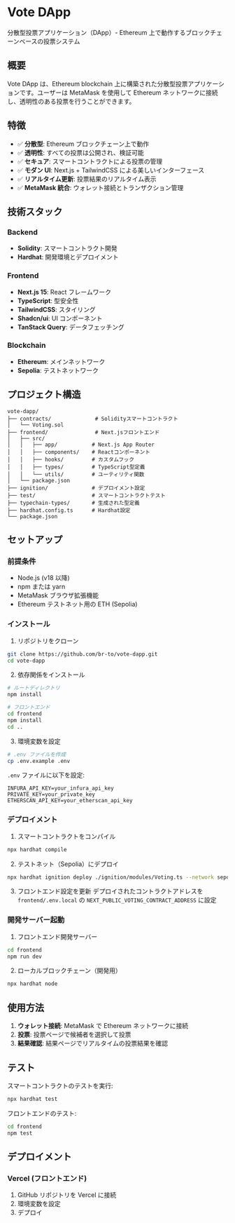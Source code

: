 # Vote DApp

分散型投票アプリケーション（DApp）- Ethereum 上で動作するブロックチェーンベースの投票システム

## 概要

Vote DApp は、Ethereum blockchain 上に構築された分散型投票アプリケーションです。ユーザーは MetaMask を使用して Ethereum ネットワークに接続し、透明性のある投票を行うことができます。

## 特徴

- ✅ **分散型**: Ethereum ブロックチェーン上で動作
- ✅ **透明性**: すべての投票は公開され、検証可能
- ✅ **セキュア**: スマートコントラクトによる投票の管理
- ✅ **モダン UI**: Next.js + TailwindCSS による美しいインターフェース
- ✅ **リアルタイム更新**: 投票結果のリアルタイム表示
- ✅ **MetaMask 統合**: ウォレット接続とトランザクション管理

## 技術スタック

### Backend

- **Solidity**: スマートコントラクト開発
- **Hardhat**: 開発環境とデプロイメント

### Frontend

- **Next.js 15**: React フレームワーク
- **TypeScript**: 型安全性
- **TailwindCSS**: スタイリング
- **Shadcn/ui**: UI コンポーネント
- **TanStack Query**: データフェッチング

### Blockchain

- **Ethereum**: メインネットワーク
- **Sepolia**: テストネットワーク

## プロジェクト構造

```
vote-dapp/
├── contracts/              # Solidityスマートコントラクト
│   └── Voting.sol
├── frontend/               # Next.jsフロントエンド
│   ├── src/
│   │   ├── app/           # Next.js App Router
│   │   ├── components/    # Reactコンポーネント
│   │   ├── hooks/         # カスタムフック
│   │   ├── types/         # TypeScript型定義
│   │   └── utils/         # ユーティリティ関数
│   └── package.json
├── ignition/              # デプロイメント設定
├── test/                  # スマートコントラクトテスト
├── typechain-types/       # 生成された型定義
├── hardhat.config.ts      # Hardhat設定
└── package.json
```

## セットアップ

### 前提条件

- Node.js (v18 以降)
- npm または yarn
- MetaMask ブラウザ拡張機能
- Ethereum テストネット用の ETH (Sepolia)

### インストール

1. リポジトリをクローン

```bash
git clone https://github.com/br-to/vote-dapp.git
cd vote-dapp
```

2. 依存関係をインストール

```bash
# ルートディレクトリ
npm install

# フロントエンド
cd frontend
npm install
cd ..
```

3. 環境変数を設定

```bash
# .env ファイルを作成
cp .env.example .env
```

`.env` ファイルに以下を設定:

```
INFURA_API_KEY=your_infura_api_key
PRIVATE_KEY=your_private_key
ETHERSCAN_API_KEY=your_etherscan_api_key
```

### デプロイメント

1. スマートコントラクトをコンパイル

```bash
npx hardhat compile
```

2. テストネット（Sepolia）にデプロイ

```bash
npx hardhat ignition deploy ./ignition/modules/Voting.ts --network sepolia
```

3. フロントエンド設定を更新
   デプロイされたコントラクトアドレスを `frontend/.env.local` の `NEXT_PUBLIC_VOTING_CONTRACT_ADDRESS` に設定

### 開発サーバー起動

1. フロントエンド開発サーバー

```bash
cd frontend
npm run dev
```

2. ローカルブロックチェーン（開発用）

```bash
npx hardhat node
```

## 使用方法

1. **ウォレット接続**: MetaMask で Ethereum ネットワークに接続
2. **投票**: 投票ページで候補者を選択して投票
3. **結果確認**: 結果ページでリアルタイムの投票結果を確認

## テスト

スマートコントラクトのテストを実行:

```bash
npx hardhat test
```

フロントエンドのテスト:

```bash
cd frontend
npm test
```

## デプロイメント

### Vercel (フロントエンド)

1. GitHub リポジトリを Vercel に接続
2. 環境変数を設定
3. デプロイ
